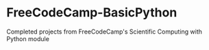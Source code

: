 # FreeCodeCamp-BasicPython
Completed projects from FreeCodeCamp's Scientific Computing with Python module

